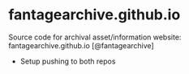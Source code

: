 # fantagearchive.github.io
Source code for archival asset/information website: fantagearchive.github.io [@fantagearchive]
- Setup pushing to both repos